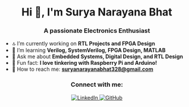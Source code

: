 <!--
<p align="center">
  <img src="https://your-image-link-here.png" width="300" alt="Raspberry Pi Illustration"/>
</p>-->
<h1 align="center"> Hi 👋, I'm Surya Narayana Bhat </h1>
<h3 align="center">A passionate Electronics Enthusiast</h3>

<!--
<p align="center">
  <img src="https://user-images.githubusercontent.com/your-image-url/bitmoji.png" alt="Bitmoji" width="150"/>
</p>
-->

- 🔝 I’m currently working on **RTL Projects and FPGA Design**  
- 🌱 I’m learning **Verilog, SystemVerilog, FPGA Design, MATLAB**  
- 💬 Ask me about **Embedded Systems, Digital Design, and RTL Design**  
- 💎 Fun fact: **I love tinkering with Raspberry Pi and Arduino!**  
- 💌 How to reach me: **suryanarayanabhat328@gmail.com**  

<h3 align="center">Connect with me:</h3>
<p align="center">
  <a href="https://www.linkedin.com/in/suryanarayanabhat" target="_blank">
    <img src="https://img.shields.io/badge/LinkedIn-0A66C2?style=for-the-badge&logo=linkedin&logoColor=white" alt="LinkedIn"/>
  </a>
  <a href="https://github.com/Suryabhat" target="_blank">
    <img src="https://img.shields.io/badge/GitHub-181717?style=for-the-badge&logo=github&logoColor=white" alt="GitHub"/>
  </a>
</p>
